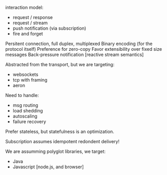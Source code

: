 interaction model:
 - request / response
 - request / stream
 - push notification (via subscription)
 - fire and forget
 
Persitent connection, full duplex, multiplexed
Binary encoding (for the protocol itself)
Preference for zero-copy
Favor extensibility over fixed size messages
Back-pressure notification [reactive stream semantics]

Abstracted from the transport, but we are targeting:
 - websockets
 - tcp with framing
 - aeron

Need to handle:
- msg routing
- load shedding
- autoscaling
- failure recovery

Prefer stateless, but statefulness is an optimization.

Subscription assumes idempotent redondent delivery!

We are assumming polyglot libraries, we target:
- Java
- Javascript [node.js, and browser]
